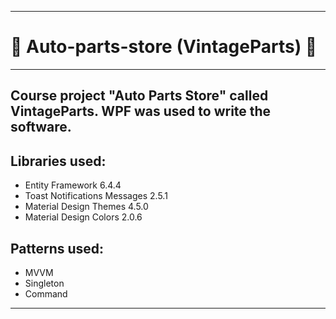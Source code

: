 ____

# :red_car: Auto-parts-store (VintageParts) :red_car:
____
## Course project "Auto Parts Store" called VintageParts. WPF was used to write the software.
## Libraries used:
* Entity Framework 6.4.4
* Toast Notifications Messages 2.5.1
* Material Design Themes 4.5.0
* Material Design Colors 2.0.6
## Patterns used:
* MVVM
* Singleton
* Command
____
